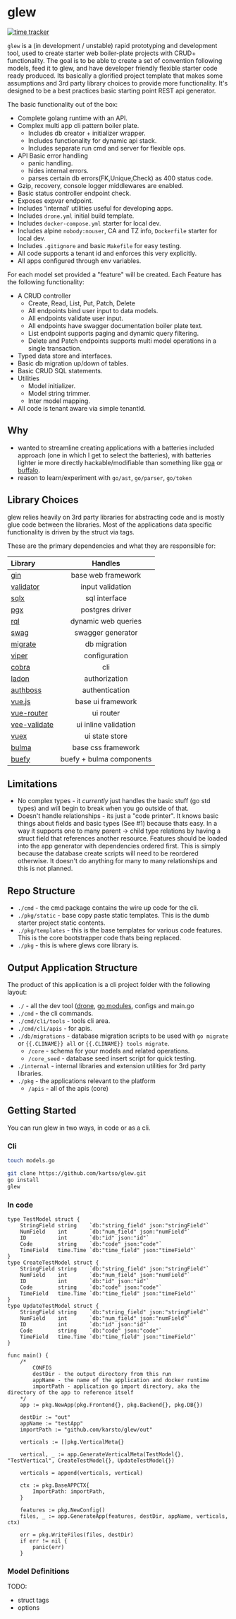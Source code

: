 # glew
[![time tracker](https://wakatime.com/badge/github/karsto/glew.svg)](https://wakatime.com/badge/github/karsto/glew)

`glew` is a (in development / unstable) rapid prototyping and development tool, used to create starter web boiler-plate projects with CRUD+ functionality. The goal is to be able to create a set of convention following models, feed it to glew, and have developer friendly flexible starter code ready produced. Its basically a glorified project template that makes some assumptions and 3rd party library choices to provide more functionality. It's designed to be a best practices basic starting point REST api generator.

The basic functionality out of the box:

* Complete golang runtime with an API.
* Complex multi app cli pattern boiler plate.
  * Includes db creator + initializer wrapper.
  * Includes functionality for dynamic api stack.
  * Includes separate run cmd and server for flexible ops.
* API Basic error handling
  * panic handling.
  * hides internal errors.
  * parses certain db errors(FK,Unique,Check) as 400 status code.
* Gzip, recovery, console logger middlewares are enabled.
* Basic status controller endpoint check.
* Exposes expvar endpoint.
* Includes 'internal' utilities useful for developing apps.
* Includes `drone.yml` initial build template.
* Includes `docker-compose.yml` starter for local dev.
* Includes alpine `nobody:nouser`, CA and TZ info, `Dockerfile` starter for local dev.
* Includes `.gitignore` and basic `Makefile` for easy testing.
* All code supports a tenant id and enforces this very explicitly.
* All apps configured through env variables.

For each model set provided a "feature" will be created. Each Feature has the following functionality:

* A CRUD controller
  * Create, Read, List, Put, Patch, Delete
  * All endpoints bind user input to data models.
  * All endpoints validate user input.
  * All endpoints have swagger documentation boiler plate text.
  * List endpoint supports paging and dynamic query filtering.
  * Delete and Patch endpoints supports multi model operations in a single transaction.
* Typed data store and interfaces.
* Basic db migration up/down of tables.
* Basic CRUD SQL statements.
* Utilities
  * Model initializer.
  * Model string trimmer.
  * Inter model mapping.
* All code is tenant aware via simple tenantId.

## Why

* wanted to streamline creating applications with a batteries included approach (one in which I get to select the batteries), with batteries lighter ie more directly hackable/modifiable than something like [goa](https://github.com/goadesign/goa) or [buffalo](https://gobuffalo.io/en/).
* reason to learn/experiment with `go/ast`, `go/parser`, `go/token`

## Library Choices

glew relies heavily on 3rd party libraries for abstracting code and is mostly glue code between the libraries. Most of the applications data specific functionality is driven by the struct via tags.

These are the primary dependencies and what they are responsible for:

| Library                                                 |         Handles          |
| :------------------------------------------------------ | :----------------------: |
| [gin](https://github.com/gin-gonic/gin)                 |    base web framework    |
| [validator](https://github.com/go-playground/validator) |     input validation     |
| [sqlx](https://github.com/jmoiron/sqlx)                 |      sql interface       |
| [pgx](https://github.com/jackc/pgx)                     |     postgres driver      |
| [rql](https://github.com/a8m/rql)                       |   dynamic web queries    |
| [swag](https://github.com/swaggo/swag)                  |    swagger generator     |
| [migrate](https://github.com/golang-migrate/migrate)    |       db migration       |
| [viper](https://github.com/spf13/viper)                 |      configuration       |
| [cobra](https://github.com/spf13/cobra)                 |           cli            |
| [ladon](https://github.com/ory/ladon)                   |      authorization       |
| [authboss](https://github.com/volatiletech/authboss)    |      authentication      |
| [vue.js](https://github.com/go-playground/validator)    |    base ui framework     |
| [vue-router](https://github.com/vuejs/vue-router)       |    ui router                |
|[vee-validate](https://github.com/logaretm/vee-validate)| ui inline validation |
| [vuex](https://github.com/vuejs/vuex)                   |    ui state store           |
| [bulma](https://bulma.io/)                              |    base css framework    |
| [buefy](https://buefy.org/)                             | buefy + bulma components |

## Limitations

* No complex types - it *currently* just handles the basic stuff (go std types) and will begin to break when you go outside of that.
* Doesn't handle relationships - its just a "code printer". It knows basic things about fields and basic types (See #1) because thats easy. In a way it supports one to many parent -> child type relations by having a struct field that references another resource. Features should be loaded into the app generator with dependencies ordered first. This is simply because the database create scripts will need to be reordered otherwise. It doesn't do anything for many to many relationships and this is not planned.

## Repo Structure

* `./cmd` - the cmd package contains the wire up code for the cli.
* `./pkg/static` - base copy paste static templates. This is the dumb starter project static contents.
* `./pkg/templates` - this is the base templates for various code features. This is the core bootstrapper code thats being replaced.
* `./pkg` - this is where glews core library is.

## Output Application Structure

The product of this application is a cli project folder with the following layout:

* `./` - all the dev tool ([drone](https://drone.io/), [go modules](https://blog.golang.org/using-go-modules), configs and main.go
* `./cmd` - the cli commands.
* `./cmd/cli/tools` - tools cli area.
* `./cmd/cli/apis` - for apis.
* `./db/migrations` - database migration scripts to be used with `go migrate` or `{{.CLINAME}} all` or `{{.CLINAME}} tools migrate`.
  * `/core` - schema for your models and related operations.
  * `/core_seed` - database seed insert script for quick testing.
* `./internal` - internal libraries and extension utilities for 3rd party libraries.
* `./pkg` - the applications relevant to the platform
  * `/apis` - all of the apis (core)

## Getting Started

You can run glew in two ways, in code or as a cli.

### Cli

```sh
touch models.go

git clone https://github.com/kartso/glew.git
go install
glew

```

### In code

```golang
type TestModel struct {
	StringField string    `db:"string_field" json:"stringField"`
	NumField    int       `db:"num_field" json:"numField"`
	ID          int       `db:"id" json:"id"`
	Code        string    `db:"code" json:"code"`
	TimeField   time.Time `db:"time_field" json:"timeField"`
}
type CreateTestModel struct {
	StringField string    `db:"string_field" json:"stringField"`
	NumField    int       `db:"num_field" json:"numField"`
	ID          int       `db:"id" json:"id"`
	Code        string    `db:"code" json:"code"`
	TimeField   time.Time `db:"time_field" json:"timeField"`
}
type UpdateTestModel struct {
	StringField string    `db:"string_field" json:"stringField"`
	NumField    int       `db:"num_field" json:"numField"`
	ID          int       `db:"id" json:"id"`
	Code        string    `db:"code" json:"code"`
	TimeField   time.Time `db:"time_field" json:"timeField"`
}

func main() {
	/*
		CONFIG
		destDir - the output directory from this run
		appName - the name of the application and docker runtime
		importPath - application go import directory, aka the directory of the app to reference itself
	*/
	app := pkg.NewApp(pkg.Frontend{}, pkg.Backend{}, pkg.DB{})

	destDir := "out"
	appName := "testApp"
	importPath := "github.com/karsto/glew/out"

	verticals := []pkg.VerticalMeta{}

	vertical, _ := app.GenerateVerticalMeta(TestModel{}, "TestVertical", CreateTestModel{}, UpdateTestModel{})

	verticals = append(verticals, vertical)

	ctx := pkg.BaseAPPCTX{
		ImportPath: importPath,
	}

	features := pkg.NewConfig()
	files, _ := app.GenerateApp(features, destDir, appName, verticals, ctx)

	err = pkg.WriteFiles(files, destDir)
	if err != nil {
		panic(err)
	}
```

### Model Definitions

TODO:

* struct tags
* options
